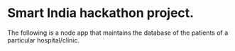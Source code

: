 # Smart India hackathon project.

The following is a node app that maintains the database of the patients of a particular hospital/clinic. 
